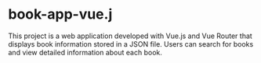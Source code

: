 # book-app-vue.j
This project is a web application developed with Vue.js and Vue Router that displays book information stored in a JSON file. Users can search for books and view detailed information about each book.
